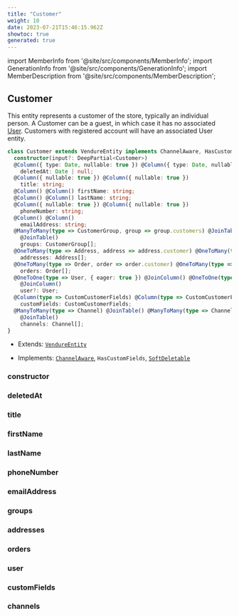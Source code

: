 ```yaml
---
title: "Customer"
weight: 10
date: 2023-07-21T15:46:15.962Z
showtoc: true
generated: true
---
```

<!-- This file was generated from the Vendure source. Do not modify. Instead, re-run the "docs:build" script -->
import MemberInfo from '@site/src/components/MemberInfo';
import GenerationInfo from '@site/src/components/GenerationInfo';
import MemberDescription from '@site/src/components/MemberDescription';


## Customer

<GenerationInfo sourceFile="packages/core/src/entity/customer/customer.entity.ts" sourceLine="22" packageName="@vendure/core" />

This entity represents a customer of the store, typically an individual person. A Customer can be
a guest, in which case it has no associated <a href='/reference/typescript-api/entities/user#user'>User</a>. Customers with registered account will
have an associated User entity.

```ts title="Signature"
class Customer extends VendureEntity implements ChannelAware, HasCustomFields, SoftDeletable {
  constructor(input?: DeepPartial<Customer>)
  @Column({ type: Date, nullable: true }) @Column({ type: Date, nullable: true })
    deletedAt: Date | null;
  @Column({ nullable: true }) @Column({ nullable: true })
    title: string;
  @Column() @Column() firstName: string;
  @Column() @Column() lastName: string;
  @Column({ nullable: true }) @Column({ nullable: true })
    phoneNumber: string;
  @Column() @Column()
    emailAddress: string;
  @ManyToMany(type => CustomerGroup, group => group.customers) @JoinTable() @ManyToMany(type => CustomerGroup, group => group.customers)
    @JoinTable()
    groups: CustomerGroup[];
  @OneToMany(type => Address, address => address.customer) @OneToMany(type => Address, address => address.customer)
    addresses: Address[];
  @OneToMany(type => Order, order => order.customer) @OneToMany(type => Order, order => order.customer)
    orders: Order[];
  @OneToOne(type => User, { eager: true }) @JoinColumn() @OneToOne(type => User, { eager: true })
    @JoinColumn()
    user?: User;
  @Column(type => CustomCustomerFields) @Column(type => CustomCustomerFields)
    customFields: CustomCustomerFields;
  @ManyToMany(type => Channel) @JoinTable() @ManyToMany(type => Channel)
    @JoinTable()
    channels: Channel[];
}
```
* Extends: <code><a href='/reference/typescript-api/entities/vendure-entity#vendureentity'>VendureEntity</a></code>


* Implements: <code><a href='/reference/typescript-api/entities/interfaces#channelaware'>ChannelAware</a></code>, <code>HasCustomFields</code>, <code><a href='/reference/typescript-api/entities/interfaces#softdeletable'>SoftDeletable</a></code>



<div className="members-wrapper">

### constructor

<MemberInfo kind="method" type="(input?: DeepPartial&#60;<a href='/reference/typescript-api/entities/customer#customer'>Customer</a>&#62;) => Customer"   />


### deletedAt

<MemberInfo kind="property" type="Date | null"   />


### title

<MemberInfo kind="property" type="string"   />


### firstName

<MemberInfo kind="property" type="string"   />


### lastName

<MemberInfo kind="property" type="string"   />


### phoneNumber

<MemberInfo kind="property" type="string"   />


### emailAddress

<MemberInfo kind="property" type="string"   />


### groups

<MemberInfo kind="property" type="<a href='/reference/typescript-api/entities/customer-group#customergroup'>CustomerGroup</a>[]"   />


### addresses

<MemberInfo kind="property" type="<a href='/reference/typescript-api/entities/address#address'>Address</a>[]"   />


### orders

<MemberInfo kind="property" type="<a href='/reference/typescript-api/entities/order#order'>Order</a>[]"   />


### user

<MemberInfo kind="property" type="<a href='/reference/typescript-api/entities/user#user'>User</a>"   />


### customFields

<MemberInfo kind="property" type="CustomCustomerFields"   />


### channels

<MemberInfo kind="property" type="<a href='/reference/typescript-api/entities/channel#channel'>Channel</a>[]"   />




</div>
